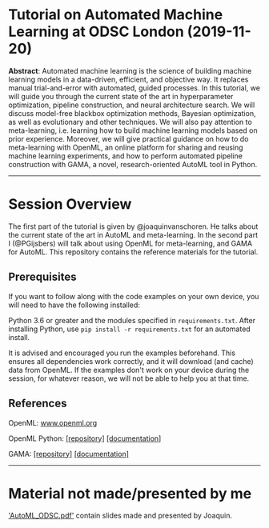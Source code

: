 # Tutorial on Automated Machine Learning at ODSC London (2019-11-20)

**Abstract**: 
Automated machine learning is the science of building machine learning models in a data-driven, efficient, and objective way. 
It replaces manual trial-and-error with automated, guided processes. 
In this tutorial, we will guide you through the current state of the art in hyperparameter optimization, pipeline construction, and neural architecture search. 
We will discuss model-free blackbox optimization methods, Bayesian optimization, as well as evolutionary and other techniques. 
We will also pay attention to meta-learning, i.e. learning how to build machine learning models based on prior experience. 
Moreover, we will give practical guidance on how to do meta-learning with OpenML, an online platform for sharing and reusing machine learning experiments, 
and how to perform automated pipeline construction with GAMA, a novel, research-oriented AutoML tool in Python.

----
# Session Overview

The first part of the tutorial is given by @joaquinvanschoren.
He talks about the current state of the art in AutoML and meta-learning.
In the second part I (@PGijsbers) will talk about using OpenML for meta-learning, and GAMA for AutoML.
This repository contains the reference materials for the tutorial.

## Prerequisites
If you want to follow along with the code examples on your own device, you will need to have the following installed:

Python 3.6 or greater and the modules specified in `requirements.txt`. After installing Python, use `pip install -r requirements.txt` for an automated install.
 
It is advised and encouraged you run the examples beforehand.
This ensures all dependencies work correctly, and it will download (and cache) data from OpenML.
If the examples don't work on your device during the session, for whatever reason, we will not be able to help you at that time.

## References
OpenML: www.openml.org

OpenML Python: [[repository]](https://github.com/openml/openml-python) [[documentation]](https://openml.github.io/openml-python/master/)

GAMA: [[repository]](https://github.com/PGijsbers/gama) [[documentation]](https://pgijsbers.github.io/gama/)

-----
# Material not made/presented by me
['AutoML_ODSC.pdf'](https://github.com/PGijsbers/Talks/blob/master/odsc/2021/AutoML_ODSC.pdf) contain slides made and presented by Joaquin.

